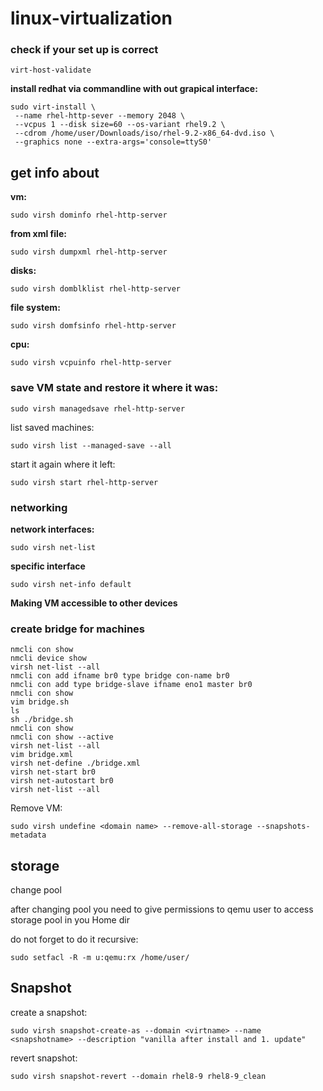 # linux-virtualization


### check if your set up is correct

```
virt-host-validate
```


**install redhat via commandline with out grapical interface:**

```
sudo virt-install \
 --name rhel-http-sever --memory 2048 \
 --vcpus 1 --disk size=60 --os-variant rhel9.2 \
 --cdrom /home/user/Downloads/iso/rhel-9.2-x86_64-dvd.iso \
 --graphics none --extra-args='console=ttyS0'
```

## get info about

**vm:**

```
sudo virsh dominfo rhel-http-server
```

**from xml file:**

```
sudo virsh dumpxml rhel-http-server
```

**disks:**

```
sudo virsh domblklist rhel-http-server
```

**file system:**

```
sudo virsh domfsinfo rhel-http-server
```

**cpu:**

```
sudo virsh vcpuinfo rhel-http-server
```

### save VM state and restore it where it was:


```
sudo virsh managedsave rhel-http-server
```

list saved machines:

```
sudo virsh list --managed-save --all
```

start it again where it left:

```
sudo virsh start rhel-http-server
```

### networking

**network interfaces:**

```
sudo virsh net-list
```

**specific interface**

```
sudo virsh net-info default
```


**Making VM accessible to other devices**


### create bridge for machines


```
nmcli con show
nmcli device show
virsh net-list --all
nmcli con add ifname br0 type bridge con-name br0
nmcli con add type bridge-slave ifname eno1 master br0
nmcli con show
vim bridge.sh
ls
sh ./bridge.sh
nmcli con show
nmcli con show --active
virsh net-list --all
vim bridge.xml
virsh net-define ./bridge.xml
virsh net-start br0
virsh net-autostart br0
virsh net-list --all
```

Remove VM:

```
sudo virsh undefine <domain name> --remove-all-storage --snapshots-metadata
```

## storage

change pool 


after changing pool you need to give permissions to qemu user to access storage pool in you Home dir


do not forget to do it recursive:

```
sudo setfacl -R -m u:qemu:rx /home/user/
```

## Snapshot

create a snapshot:

```
sudo virsh snapshot-create-as --domain <virtname> --name <snapshotname> --description "vanilla after install and 1. update"
```

revert snapshot:

```
sudo virsh snapshot-revert --domain rhel8-9 rhel8-9_clean
```